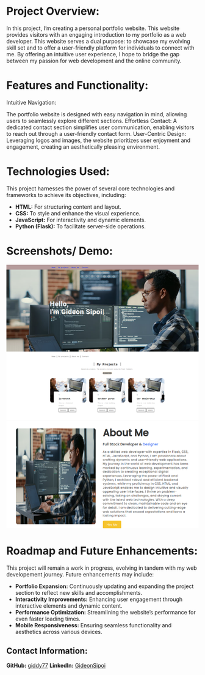 # Project Overview:


In this project, I’m creating a personal portfolio website. This website provides visitors with an engaging introduction to my portfolio as a web developer. This website serves a dual purpose: to showcase my evolving skill set and to offer a user-friendly platform for individuals to connect with me. By offering an intuitive user experience, I hope to bridge the gap between my passion for web development and the online community.

# Features and Functionality:

Intuitive Navigation:

The portfolio website is designed with easy navigation in mind, allowing users to seamlessly explore different sections.
Effortless Contact: A dedicated contact section simplifies user communication, enabling visitors to reach out through a user-friendly contact form.
User-Centric Design: Leveraging logos and images, the website prioritizes user enjoyment and engagement, creating an aesthetically pleasing environment.


# Technologies Used:

This project harnesses the power of several core technologies and frameworks to achieve its objectives, including:
* **HTML:** For structuring content and layout.
* **CSS:** To style and enhance the visual experience.
* **JavaScript:** For interactivity and dynamic elements.
* **Python (Flask):** To facilitate server-side operations.

# Screenshots/ Demo:

![demo1](static/assets/homepagee.png)
![demo1](static/assets/projects.PNG)
![demo1](static/assets/about.PNG)


# Roadmap and Future Enhancements:

This project will remain a work in progress, evolving in tandem with my web developement journey. Future enhancements may include:

* **Portfolio Expansion:** Continuously updating and expanding the project section to reflect new skills and accomplishments.
* **Interactivity Improvements:** Enhancing user engagement through interactive elements and dynamic content.
* **Performance Optimization:** Streamlining the website’s performance for even faster loading times.
* **Mobile Responsiveness:** Ensuring seamless functionality and aesthetics across various devices.

## Contact Information:

**GitHub:** [giddy77](https://github.com/giddy77 "Wolf Dev")
**LinkedIn:** [GideonSipoi](https://www.linkedin.com/in/gideon-sipoi-6513911a3/ "Wolf Dev")
